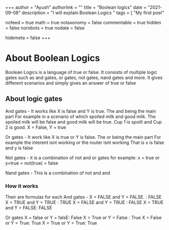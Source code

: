 +++
author = "Ayush"
authorlink = ""
title = "Boolean logics"
date = "2021-09-08"
description = "I will explain Boolean Logics "
tags = [
 "My first post"

nofeed = true
math = true
notaxonomy = false
commentable = true
hidden = false
norobots = true
nodate = false

hidemeta = false
+++
# About Boolean Logics
Boolean Logics is a language of true or false. It consists of multiple logic gates such as and gates, or gates, not gates, nand gates and more. It gives different scenarios and simply gives an answer of true or false
## About logic gates
And gates - It works like X is false and Y is true. The and being the main part
For example in a scenario of which spoiled milk and good milk. The spoiled milk will be false and good milk will be true. Cup 1 is spoilt and Cup 2 is good. X = False, Y = true

Or gates - It work like X is true or Y is false. The or being the main part
For example the interent isnt working or the router isnt working
That is x is false and y is false

Not gates - it is a combination of not and or gates for example: x = true or y=true = not(true) = false

Nand gates - This is a combination of not and and
### How it works
Their are formulas for each
And gates - 
X = FALSE and Y = FALSE. : FALSE 
X = TRUE and Y = TRUE : TRUE 
X = FALSE and Y = TRUE : FALSE
X = TRUE and Y = FALSE: FALSE

Or gates
X = false or Y = falsE: False
X = True or Y = False : True
X = False or Y = True: True
X = True or Y = True: True

